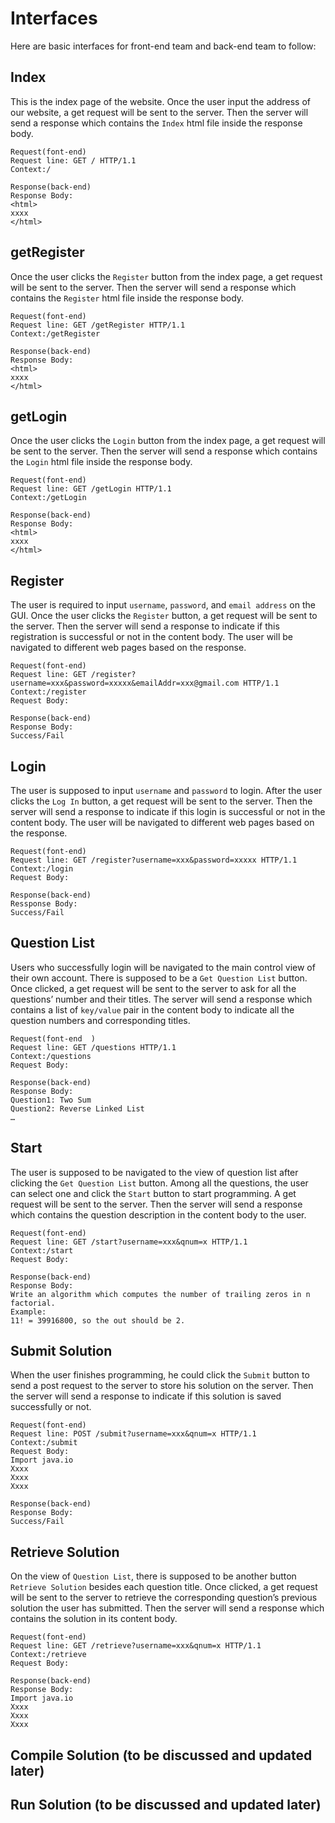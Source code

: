 # Interfaces  
Here are basic interfaces for front-end team and back-end team to follow:

## Index
This is the index page of the website. Once the user input the address of our website, a get request will be sent to the server. Then the server will send a response which contains the ```Index``` html file inside the response body.
```
Request(font-end)  
Request line: GET / HTTP/1.1 
Context:/   

Response(back-end)
Response Body:
<html>
xxxx
</html>
```

## getRegister
Once the user clicks the ```Register``` button from the index page, a get request will be sent to the server. Then the server will send a response which contains the ```Register``` html file inside the response body.
```
Request(font-end)  
Request line: GET /getRegister HTTP/1.1 
Context:/getRegister   

Response(back-end)
Response Body:
<html>
xxxx
</html>
```

## getLogin
Once the user clicks the ```Login``` button from the index page, a get request will be sent to the server. Then the server will send a response which contains the ```Login``` html file inside the response body.
```
Request(font-end)  
Request line: GET /getLogin HTTP/1.1 
Context:/getLogin   

Response(back-end)
Response Body:
<html>
xxxx
</html>
```

## Register
The user is required to input ```username```, ```password```, and ```email address``` on the GUI. Once the user clicks the ```Register``` button, a get request will be sent to the server. Then the server will send a response to indicate if this registration is successful or not in the content body. The user will be navigated to different web pages based on the response.
```
Request(font-end)  
Request line: GET /register?username=xxx&password=xxxxx&emailAddr=xxx@gmail.com HTTP/1.1  
Context:/register  
Request Body:    

Response(back-end)
Response Body:
Success/Fail
```

## Login
The user is supposed to input ```username``` and ```password``` to login. After the user clicks the ```Log In``` button, a get request will be sent to the server. Then the server will send a response to indicate if this login is successful or not in the content body. The user will be navigated to different web pages based on the response.
```
Request(font-end)  
Request line: GET /register?username=xxx&password=xxxxx HTTP/1.1  
Context:/login  
Request Body:   

Response(back-end)  
Ressponse Body:  
Success/Fail  
```

## Question List
Users who successfully login will be navigated to the main control view of their own account. There is supposed to be a ```Get Question List``` button. Once clicked, a get request will be sent to the server to ask for all the questions’ number and their titles. The server will send a response which contains a list of ```key/value``` pair in the content body to indicate all the question numbers and corresponding titles.
```
Request(font-end  )
Request line: GET /questions HTTP/1.1
Context:/questions  
Request Body:  

Response(back-end)  
Response Body:  
Question1: Two Sum  
Question2: Reverse Linked List   
…  
```

## Start
The user is supposed to be navigated to the view of question list after clicking the ```Get Question List``` button. Among all the questions, the user can select one and click the ```Start``` button to start programming. A get request will be sent to the server. Then the server will send a response which contains the question description in the content body to the user.
```
Request(font-end)  
Request line: GET /start?username=xxx&qnum=x HTTP/1.1 
Context:/start  
Request Body:    

Response(back-end)  
Response Body:  
Write an algorithm which computes the number of trailing zeros in n factorial.  
Example:
11! = 39916800, so the out should be 2.
```

## Submit Solution
When the user finishes programming, he could click the ```Submit``` button to send a post request to the server to store his solution on the server. Then the server will send a response to indicate if this solution is saved successfully or not.
```
Request(font-end)  
Request line: POST /submit?username=xxx&qnum=x HTTP/1.1
Context:/submit  
Request Body:     
Import java.io  
Xxxx  
Xxxx  
Xxxx  

Response(back-end)  
Response Body:  
Success/Fail  
```

## Retrieve Solution
On the view of ```Question List```, there is supposed to be another button ```Retrieve Solution``` besides each question title. Once clicked, a get request will be sent to the server to retrieve the corresponding question’s previous solution the user has submitted. Then the server will send a response which contains the solution in its content body.
```
Request(font-end)  
Request line: GET /retrieve?username=xxx&qnum=x HTTP/1.1  
Context:/retrieve  
Request Body:   

Response(back-end)  
Response Body:  
Import java.io  
Xxxx  
Xxxx  
Xxxx  
```

## Compile Solution (to be discussed and updated later)
## Run Solution (to be discussed and updated later)
